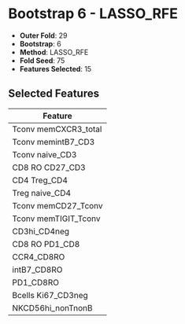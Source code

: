 # Bootstrap 6 - LASSO_RFE

- **Outer Fold**: 29
- **Bootstrap**: 6
- **Method**: LASSO_RFE
- **Fold Seed**: 75
- **Features Selected**: 15

## Selected Features

| Feature |
|---------|
| Tconv memCXCR3_total |
| Tconv memintB7_CD3 |
| Tconv naive_CD3 |
| CD8 RO CD27_CD3 |
| CD4 Treg_CD4 |
| Treg naive_CD4 |
| Tconv memCD27_Tconv |
| Tconv memTIGIT_Tconv |
| CD3hi_CD4neg |
| CD8 RO PD1_CD8 |
| CCR4_CD8RO |
| intB7_CD8RO |
| PD1_CD8RO |
| Bcells Ki67_CD3neg |
| NKCD56hi_nonTnonB |

